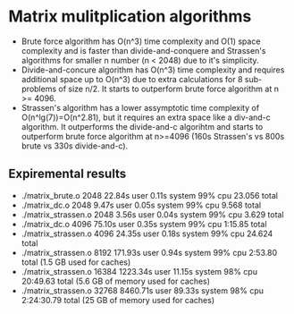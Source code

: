 # Matrix mulitplication algorithms
  - Brute force algorithm has O(n^3) time complexity and O(1) space complexity and is faster than divide-and-conquere and Strassen's algorithms for smaller n number (n < 2048) due to it's simplicity.
  - Divide-and-concure algorithm has O(n^3) time complexity and requires additional space up to O(n^3) due to extra calculations for 8 sub-problems of size n/2. It starts to outperform brute force algorithm at n >= 4096.
  - Strassen's algorithm has a lower assymptotic time complexity of O(n^lg(7))=O(n^2.81), but it requires an extra space like a div-and-c algorithm. It outperforms the divide-and-c algorihtm and starts to outperform brute force algorithm at n>=4096 (160s Strassen's vs 800s brute vs 330s divide-and-c).
    
## Expiremental results
 - ./matrix_brute.o 2048  22.84s user 0.11s system 99% cpu 23.056 total
 - ./matrix_dc.o 2048  9.47s user 0.05s system 99% cpu 9.568 total
 - ./matrix_strassen.o 2048  3.56s user 0.04s system 99% cpu 3.629 total
 - ./matrix_dc.o 4096  75.10s user 0.35s system 99% cpu 1:15.85 total
 - ./matrix_strassen.o 4096  24.35s user 0.18s system 99% cpu 24.624 total
 - ./matrix_strassen.o 8192  171.93s user 0.94s system 99% cpu 2:53.80 total (1.5 GB used for caches)
 - ./matrix_strassen.o 16384  1223.34s user 11.15s system 98% cpu 20:49.63 total (5.6 GB of memory used for caches)
 - ./matrix_strassen.o 32768  8460.71s user 89.33s system 98% cpu 2:24:30.79 total (25 GB of memory used for caches)